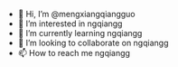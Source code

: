 - 👋 Hi, I’m @mengxiangqiangguo
- 👀 I’m interested in ngqiangg
- 🌱 I’m currently learning ngqiangg
- 💞️ I’m looking to collaborate on ngqiangg
- 📫 How to reach me ngqiangg

<!---
mengxiangqiangguo/mengxiangqiangguo is a ✨ special ✨ repository because its `README.md` (this file) appears on your GitHub profile.
You can click the Preview link to take a look at your changes.
--->
